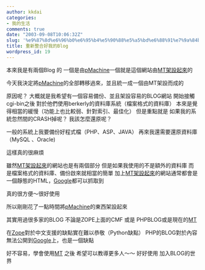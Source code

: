 ```yaml
---
author: kkdai
categories:
- 我的生活
comments: true
date: "2003-09-08T10:06:32Z"
slug: '%e9%87%8d%e6%96%b0%e6%95%b4%e5%90%88%e5%a5%bd%e6%88%91%e7%9a%84blog'
title: 重新整合好我的Blog
wordpress_id: 19
---
```


本來我是有兩個Blog 的
一個是由[pMachine](http://www.pmachine.com/)一個就是這個網站由[MT架設起來](http://www.movabletype.org/)的

今天我決定將[pMachine](http://www.pmachine.com/)的全部轉移過來，並且統一成一個由MT架設而成的
<!--more-->
原因呢？
大概就是我希望有一個容易備份、並且架設容易的BLOG網站
開始接觸cgi-bin之後
對於他們使用berkerly的資料庫系統（檔案格式的資料庫）
本來是覺得相當的緩慢（功能上也比較弱、針對索引、最佳化）
但是重點就是 如果我的系統忽然間的CRASH掉呢？
我該怎麼還原呢？

一般的系統上我要備份好程式檔（PHP、ASP、JAVA）
再來我還需要還原資料庫（MySQL 、Oracle)

這樣真的很麻煩

雖然[MT架設起來](http://www.movabletype.org/)的網站也是有兩個部分
但是如果我使用的不是額外的資料庫
而是檔案格式的資料庫、備份啟來就相當的簡單
加上[MT架設起來](http://www.movabletype.org/)的網站通常都會是一個靜態的HTML，[Google](http://google.com)都可以抓取到

真的很方便～很好使用



所以剛剛花了一點時間將[pMachine](http://www.pmachine.com/)的東西架設起來


其實用過很多家的BLOG
不論是ZOPE上面的CMF
或是 PHPBLOG或是現在的[MT](http://www.movabletype.org/)

在[Zope](http://zope.org)對於中文支援的缺點實在難以恭敬（Python缺點）
PHP的BLOG對於內容無法公開到[Google](http://google.com)上，也是一個缺點

好不容易，學會使用[MT](http://www.movabletype.org/)
之後
希望可以教導更多人～～ 好好使用  加入BLOG的世界
